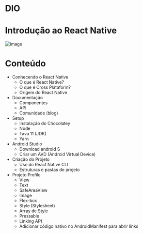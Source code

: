 # DIO
# Introdução ao React Native

![image](https://user-images.githubusercontent.com/43397330/171955231-b2807806-b356-4839-8201-6129d46f1578.png)

# Conteúdo
- Conhecendo o React Native
  - O que é React Native?
  - O que é Cross Plataform?
  - Origem do React Native
- Documentação
  - Componentes
  - API
  - Comunidade (blog)
- Setup
  - Instalação do Chocolatey
  - Node
  - Tava 11 (JDK)
  - Yarn
- Android Studio
  - Download android S
  - Criar um AVD (Android Virtual Device)
- Criação do Projeto 
  - Uso do React Native CLI
  - Estruturas e pastas do projeto
- Projeto Profile
  - View
  - Text
  - SafeAreaView
  - Image
  - Flex-box
  - Style (Stylesheet)
  - Array de Style
  - Pressable
  - Linking API
  - Adicionar código nativo no AndroidManifest para abrir links

